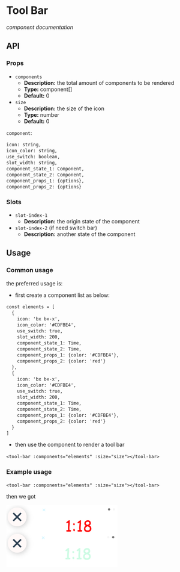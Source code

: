 # Tool Bar

*component documentation*

## API
### Props

- `components`
  - **Description:** the total amount of components to be rendered
  - **Type:** component[]
  - **Default:** 0
- `size`
  - **Description:** the size of the icon
  - **Type:** number
  - **Default:** 0

`component`:

```
icon: string,
icon_color: string,
use_switch: boolean,
slot_width: string,
component_state_1: Component,
component_state_2: Component,
component_props_1: {options},
component_props_2: {options}
```

### Slots

- `slot-index-1`
  - **Description:** the origin state of the component
- `slot-index-2` (if need switch bar)
  - **Description:** another state of the component



## Usage

### Common usage

the preferred usage is:

- first create a component list as below:

```
const elements = [
  {
    icon: 'bx bx-x',
    icon_color: '#CDFBE4',
    use_switch: true,
    slot_width: 200,
    component_state_1: Time,
    component_state_2: Time,
    component_props_1: {color: '#CDFBE4'},
    component_props_2: {color: 'red'}
  },
  {
    icon: 'bx bx-x',
    icon_color: '#CDFBE4',
    use_switch: true,
    slot_width: 200,
    component_state_1: Time,
    component_state_2: Time,
    component_props_1: {color: '#CDFBE4'},
    component_props_2: {color: 'red'}
  }
]
```

- then use the component to render a tool bar

`<tool-bar :components="elements" :size="size"></tool-bar>`



### Example usage

`<tool-bar :components="elements" :size="size"></tool-bar>`

then we got

![image-20241124011705453](./assets/Tool-bar-example-usage.png)



